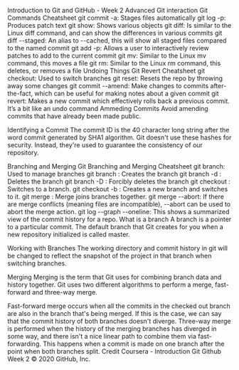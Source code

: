 Introduction to Git and GitHub - Week 2
Advanced Git interaction
Git Commands Cheatsheet
git commit -a: Stages files automatically
git log -p: Produces patch text
git show: Shows various objects
git diff: Is similar to the Linux diff command, and can show the differences in various commits
git diff --staged: An alias to --cached, this will show all staged files compared to the named commit
git add -p: Allows a user to interactively review patches to add to the current commit
git mv: Similar to the Linux mv command, this moves a file
git rm: Similar to the Linux rm command, this deletes, or removes a file
Undoing Things
Git Revert Cheatsheet
git checkout: Used to switch branches
git reset: Resets the repo by throwing away some changes
git commit --amend: Make changes to commits after-the-fact, which can be useful for making notes about a given commit
git revert: Makes a new commit which effectively rolls back a previous commit. It’s a bit like an undo command
Ammeding Commits
Avoid amending commits that have already been made public.

Identifying a Commit
The commit ID is the 40 character long string after the word commit generated by SHA1 algorithm. Git doesn't use these hashes for security. Instead, they're used to guarantee the consistency of our repository.

Branching and Merging
Git Branching and Merging Cheatsheet
git branch: Used to manage branches
git branch <name>: Creates the branch
git branch -d <name>: Deletes the branch
git branch -D <name>: Forcibly deletes the branch
git checkout <branch>: Switches to a branch.
git checkout -b <branch>: Creates a new branch and switches to it.
git merge <branch>: Merge joins branches together.
git merge --abort: If there are merge conflicts (meaning files are incompatible), --abort can be used to abort the merge action.
git log --graph --oneline: This shows a summarized view of the commit history for a repo.
What is a branch
A branch is a pointer to a particular commit. The default branch that Git creates for you when a new repository initialized is called master.

Working with Branches
The working directory and commit history in git will be changed to reflect the snapshot of the project in that branch when switching branches.

Merging
Merging is the term that Git uses for combining branch data and history together. Git uses two different algorithms to perform a merge, fast-forward and three-way merge.

Fast-forward merge occurs when all the commits in the checked out branch are also in the branch that's being merged. If this is the case, we can say that the commit history of both branches doesn't diverge.
Three-way merge is performed when the history of the merging branches has diverged in some way, and there isn't a nice linear path to combine them via fast-forwarding. This happens when a commit is made on one branch after the point when both branches split.
Credit
Coursera - Introduction Git Github Week 2
© 2020 GitHub, Inc.
